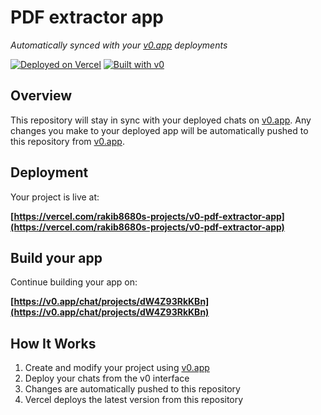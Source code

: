 # PDF extractor app

*Automatically synced with your [v0.app](https://v0.app) deployments*

[![Deployed on Vercel](https://img.shields.io/badge/Deployed%20on-Vercel-black?style=for-the-badge&logo=vercel)](https://vercel.com/rakib8680s-projects/v0-pdf-extractor-app)
[![Built with v0](https://img.shields.io/badge/Built%20with-v0.app-black?style=for-the-badge)](https://v0.app/chat/projects/dW4Z93RkKBn)

## Overview

This repository will stay in sync with your deployed chats on [v0.app](https://v0.app).
Any changes you make to your deployed app will be automatically pushed to this repository from [v0.app](https://v0.app).

## Deployment

Your project is live at:

**[https://vercel.com/rakib8680s-projects/v0-pdf-extractor-app](https://vercel.com/rakib8680s-projects/v0-pdf-extractor-app)**

## Build your app

Continue building your app on:

**[https://v0.app/chat/projects/dW4Z93RkKBn](https://v0.app/chat/projects/dW4Z93RkKBn)**

## How It Works

1. Create and modify your project using [v0.app](https://v0.app)
2. Deploy your chats from the v0 interface
3. Changes are automatically pushed to this repository
4. Vercel deploys the latest version from this repository